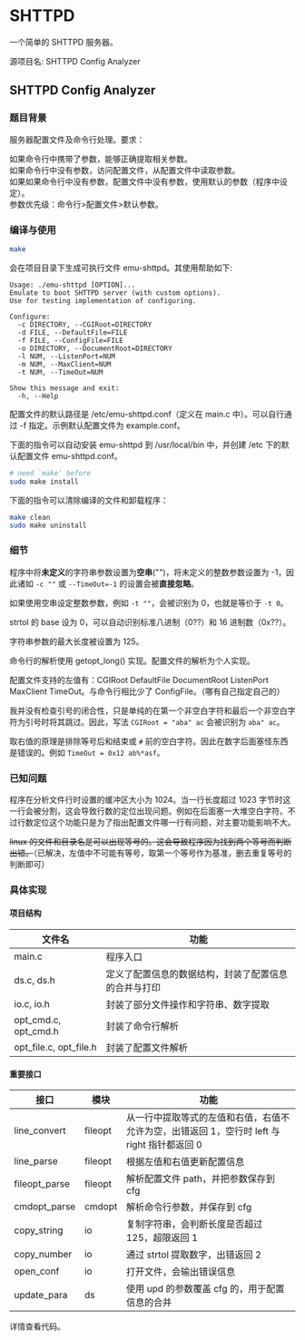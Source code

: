 # SHTTPD

一个简单的 SHTTPD 服务器。

源项目名: SHTTPD Config Analyzer

## SHTTPD Config Analyzer

### 题目背景

服务器配置文件及命令行处理。要求：

如果命令行中携带了参数，能够正确提取相关参数。  
如果命令行中没有参数，访问配置文件，从配置文件中读取参数。  
如果如果命令行中没有参数，配置文件中没有参数，使用默认的参数（程序中设定）。  
参数优先级：命令行>配置文件>默认参数。

### 编译与使用

```bash
make
```

会在项目目录下生成可执行文件 emu-shttpd。其使用帮助如下:

```
Usage: ./emu-shttpd [OPTION]...  
Emulate to boot SHTTPD server (with custom options).  
Use for testing implementation of configuring.  

Configure:  
  -c DIRECTORY, --CGIRoot=DIRECTORY  
  -d FILE, --DefaultFile=FILE  
  -f FILE, --ConfigFile=FILE  
  -o DIRECTORY, --DocumentRoot=DIRECTORY  
  -l NUM, --ListenPort=NUM  
  -m NUM, --MaxClient=NUM  
  -t NUM, --TimeOut=NUM  

Show this message and exit:
  -h, --Help
```

配置文件的默认路径是 /etc/emu-shttpd.conf（定义在 main.c 中）。可以自行通过 -f 指定。示例默认配置文件为 example.conf。

下面的指令可以自动安装 emu-shttpd 到 /usr/local/bin 中，并创建 /etc 下的默认配置文件 emu-shttpd.conf。

```bash
# need `make' before
sudo make install
```

下面的指令可以清除编译的文件和卸载程序：

```bash
make clean
sudo make uninstall
```

### 细节

程序中将**未定义**的字符串参数设置为**空串**("")，将未定义的整数参数设置为 -1，因此诸如 `-c ""` 或 `--TimeOut=-1` 的设置会被**直接忽略**。

如果使用空串设定整数参数，例如 `-t ""`，会被识别为 0，也就是等价于 `-t 0`。

strtol 的 base 设为 0，可以自动识别标准八进制（0??）和 16 进制数（0x??）。

字符串参数的最大长度被设置为 125。

命令行的解析使用 getopt_long() 实现。配置文件的解析为个人实现。

配置文件支持的左值有：CGIRoot DefaultFile DocumentRoot ListenPort MaxClient TimeOut。与命令行相比少了 ConfigFile。（哪有自己指定自己的）

我并没有检查引号的闭合性，只是单纯的在第一个非空白字符和最后一个非空白字符为引号时将其跳过。因此，写法 `CGIRoot = "aba" ac` 会被识别为 `aba" ac`。

取右值的原理是排除等号后和结束或 `#` 前的空白字符。因此在数字后面塞怪东西是错误的。例如 `TimeOut = 0x12 ab%*asf`。

### 已知问题

程序在分析文件行时设置的缓冲区大小为 1024。当一行长度超过 1023 字节时这一行会被分割，这会导致行数的定位出现问题。例如在后面塞一大堆空白字符。不过行数定位这个功能只是为了指出配置文件哪一行有问题，对主要功能影响不大。

~~linux 的文件和目录名是可以出现等号的。这会导致程序因为找到两个等号而判断出错。~~（已解决，左值中不可能有等号，取第一个等号作为基准，删去重复等号的判断即可）

### 具体实现

#### 项目结构

| 文件名 | 功能 |
| --- | --- |
| main.c | 程序入口 |
| ds.c, ds.h | 定义了配置信息的数据结构，封装了配置信息的合并与打印 |
| io.c, io.h | 封装了部分文件操作和字符串、数字提取 |
| opt_cmd.c, opt_cmd.h | 封装了命令行解析 |
| opt_file.c, opt_file.h | 封装了配置文件解析 |

#### 重要接口

| 接口 | 模块 | 功能 |
| --- | --- | --- |
| line_convert | fileopt | 从一行中提取等式的左值和右值，右值不允许为空，出错返回 1，空行时 left 与 right 指针都返回 0 |
| line_parse | fileopt | 根据左值和右值更新配置信息 |
| fileopt_parse | fileopt | 解析配置文件 path，并把参数保存到 cfg |
| cmdopt_parse | cmdopt | 解析命令行参数，并保存到 cfg |
| copy_string | io | 复制字符串，会判断长度是否超过 125，超限返回 1 |
| copy_number | io | 通过 strtol 提取数字，出错返回 2 |
| open_conf | io | 打开文件，会输出错误信息 |
| update_para | ds | 使用 upd 的参数覆盖 cfg 的，用于配置信息的合并 |

详情查看代码。
